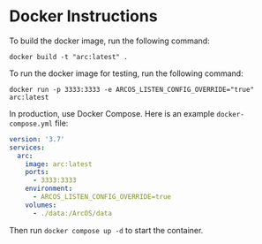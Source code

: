 # Docker Instructions

To build the docker image, run the following command:

`docker build -t "arc:latest" .`

To run the docker image for testing, run the following command:

`docker run -p 3333:3333 -e ARCOS_LISTEN_CONFIG_OVERRIDE="true" arc:latest`

In production, use Docker Compose. Here is an example `docker-compose.yml` file:

```yaml
version: '3.7'
services:
  arc:
    image: arc:latest
    ports:
      - 3333:3333
    environment:
      - ARCOS_LISTEN_CONFIG_OVERRIDE=true
    volumes:
      - ./data:/ArcOS/data
```

Then run `docker compose up -d` to start the container.